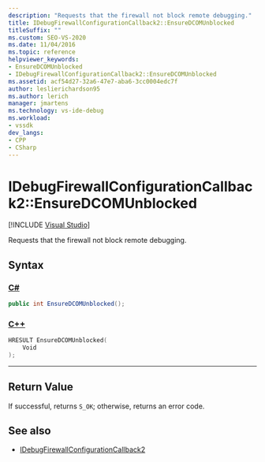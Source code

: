```yaml
---
description: "Requests that the firewall not block remote debugging."
title: IDebugFirewallConfigurationCallback2::EnsureDCOMUnblocked
titleSuffix: ""
ms.custom: SEO-VS-2020
ms.date: 11/04/2016
ms.topic: reference
helpviewer_keywords:
- EnsureDCOMUnblocked
- IDebugFirewallConfigurationCallback2::EnsureDCOMUnblocked
ms.assetid: acf54d27-32a6-47e7-aba6-3cc0004edc7f
author: leslierichardson95
ms.author: lerich
manager: jmartens
ms.technology: vs-ide-debug
ms.workload:
- vssdk
dev_langs:
- CPP
- CSharp
---
```

# IDebugFirewallConfigurationCallback2::EnsureDCOMUnblocked

 [!INCLUDE [Visual Studio](~/includes/applies-to-version/vs-windows-only.md)]

Requests that the firewall not block remote debugging.

## Syntax

### [C#](#tab/csharp)
```csharp
public int EnsureDCOMUnblocked();
```
### [C++](#tab/cpp)
```cpp
HRESULT EnsureDCOMUnblocked(
    Void
);
```
---

## Return Value

 If successful, returns `S_OK`; otherwise, returns an error code.

## See also

- [IDebugFirewallConfigurationCallback2](../../../extensibility/debugger/reference/idebugfirewallconfigurationcallback2.md)
